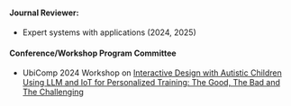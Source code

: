 #### Journal Reviewer:
- Expert systems with applications (2024, 2025)
#### Conference/Workshop Program Committee 
- UbiComp 2024 Workshop on <a href="https://idwac.github.io/">Interactive Design with Autistic Children Using LLM and IoT for Personalized Training: The Good, The Bad and The Challenging</a>